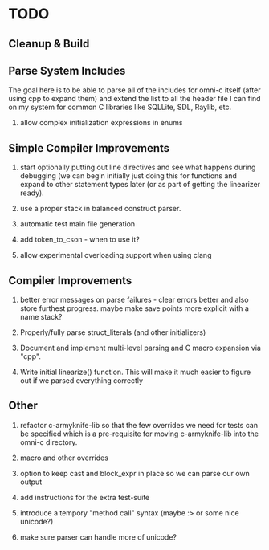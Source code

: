 # TODO

## Cleanup & Build

## Parse System Includes

The goal here is to be able to parse all of the includes for omni-c
itself (after using cpp to expand them) and extend the list to all the
header file I can find on my system for common C libraries like
SQLLite, SDL, Raylib, etc.

1. allow complex initialization expressions in enums

## Simple Compiler Improvements

1. start optionally putting out line directives and see what happens
   during debugging (we can begin initially just doing this for
   functions and expand to other statement types later (or as part of
   getting the linearizer ready).

1. use a proper stack in balanced construct parser.

1. automatic test main file generation

1. add token_to_cson - when to use it?

1. allow experimental overloading support when using clang

## Compiler Improvements

1. better error messages on parse failures - clear errors better and
   also store furthest progress. maybe make save points more explicit
   with a name stack?

1. Properly/fully parse struct_literals (and other initializers)

1. Document and implement multi-level parsing and C macro expansion
   via "cpp".

1. Write initial linearize() function. This will make it much easier
   to figure out if we parsed everything correctly

## Other

1. refactor c-armyknife-lib so that the few overrides we need for
   tests can be specified which is a pre-requisite for moving
   c-armyknife-lib into the omni-c directory.

1. macro and other overrides

1. option to keep cast and block_expr in place so we can parse our own
   output

1. add instructions for the extra test-suite

1. introduce a tempory "method call" syntax (maybe :> or some nice
   unicode?)

1. make sure parser can handle more of unicode?
